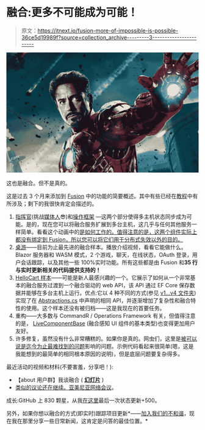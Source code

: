 # 融合:更多不可能成为可能！

> 原文：<https://itnext.io/fusion-more-of-impossible-is-possible-36ce5d19989f?source=collection_archive---------3----------------------->

![](img/f8b6c141309736d4d562d62bc1900278.png)

这也是融合。但不是真的。

这是过去 3 个月来添加到 [Fusion](https://github.com/servicetitan/Stl.Fusion) 中的功能的简要概述。其中有些已经在[教程](https://github.com/servicetitan/Stl.Fusion.Samples/blob/master/docs/tutorial/README.md)中有所涉及；剩下的我很快肯定会描述的。

1.  [指挥官](https://github.com/servicetitan/Stl.Fusion.Samples/blob/master/docs/tutorial/Part09.md)(挑战[媒体人](https://github.com/jbogard/MediatR)😎)和[操作框架](https://github.com/servicetitan/Stl.Fusion.Samples/blob/master/docs/tutorial/Part10.md) —这两个部分使得多主机状态同步成为可能。是的，现在您可以将融合服务扩展到多台主机，这几乎与任何其他服务一样简单。看看这个动画中的[是如何工作的。值得注意的是，这两个组件实际上都没有绑定到 Fusion，所以您可以将它们用于分布式失效以外的目的。](https://raw.githubusercontent.com/servicetitan/Stl.Fusion.Samples/master/docs/img/Samples-Template.gif)
2.  [桌游](https://boardgames.alexyakunin.com/)——目前为止最先进的融合样本。播放介绍视频，看看它能做什么。Blazor 服务器和 WASM 模式，2 个游戏，聊天，在线状态，OAuth 登录，用户会话跟踪，以及其他一些 100%实时功能。所有这些都是由 Fusion 和**35 行与实时更新相关的代码提供支持的！**
3.  [HelloCart 样本](https://github.com/servicetitan/Stl.Fusion.Samples/tree/master/src/HelloCart)——可能是新人最感兴趣的一个。它展示了如何从一个非常基本的融合服务过渡到一个融合驱动的 web API，该 API 通过 EF Core 保存数据并能够在多台主机上运行。优点:它以 4 种不同的方式(参见 [v1…v4 文件夹](https://github.com/servicetitan/Stl.Fusion.Samples/tree/master/src/HelloCart))实现了在 [Abstractions.cs](https://github.com/servicetitan/Stl.Fusion.Samples/blob/master/src/HelloCart/Abstractions.cs) 中声明的相同 API，并逐渐增加了复杂性和融合特性的使用。这个样本还没有被归档——这是我现在的首要任务。
4.  重构——大多数与 CommandR / Operations Framework 有关，但值得注意的是， [LiveComponentBase](https://github.com/servicetitan/Stl.Fusion/blob/master/src/Stl.Fusion.Blazor/LiveComponentBase.cs) (融合感知 UI 组件的基本类型)也变得更加用户友好。
5.  许多修复，虽然没有什么非常糟糕的。如果你是真的。网虫们，这里是[被可以说是迄今为止最难找到的问题](https://twitter.com/alexyakunin/status/1363738908043870210)影响的问题。示例代码看起来很简单(嗯，这是我能想到的最简单的相同根本原因的说明)，但是底层问题要复杂得多。

最近活动的视频和材料(不要害羞，分享吧！):

*   【about 用户群】我谈融合 ( [**幻灯片**](https://alexyakunin.github.io/Stl.Fusion.Materials/Slides/Fusion_v1/Slides.html) )
*   [类似的议论还在继续。亚美尼亚网络会议](https://youtu.be/fAHXrfmYVCk)。

成长:GitHub 上 830 颗星，从我[在这里](https://medium.com/swlh/fusion-current-state-and-upcoming-features-88bc4201594b)最后一次状态更新+500。

另外，如果你想以融合的方式(即实时)跟踪项目更新*——[加入我们的不和谐](https://discord.gg/EKEwv6d)，现在我在那里分享一些日常新闻，这肯定是问答的最佳位置。*